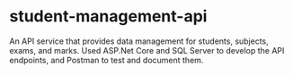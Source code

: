 # student-management-api
An API service that provides data management for students, subjects, exams, and marks. Used ASP.Net Core and SQL Server to develop the API endpoints, and Postman to test and document them.
